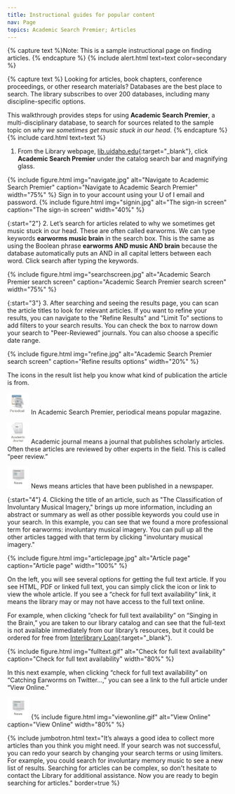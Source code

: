 ```yaml
---
title: Instructional guides for popular content
nav: Page
topics: Academic Search Premier; Articles
---
```


{% capture text %}Note:
This is a sample instructional page on finding articles. {% endcapture %}
{% include alert.html text=text color=secondary %}

{% capture text %}
Looking for articles, book chapters, conference proceedings, or other research materials? Databases are the best place to search. The library subscribes to over 200 databases, including many discipline-specific options.

This walkthrough provides steps for using **Academic Search Premier**, a multi-disciplinary database, to search for sources related to the sample topic on *why we sometimes get music stuck in our head*. 
{% endcapture %}
{% include card.html text=text %}


1. From the Library webpage, [lib.uidaho.edu](https://lib.uidaho.edu){:target="_blank"}, click **Academic Search Premier** under the catalog search bar and magnifying glass.

{% include figure.html img="navigate.jpg" alt="Navigate to Academic Search Premier" caption="Navigate to Academic Search Premier" width="75%" %}
Sign in to your account using your U of I email and password.
{% include figure.html img="signin.jpg" alt="The sign-in screen" caption="The sign-in screen" width="40%" %}

{:start="2"}
2. Let’s search for articles related to why we sometimes get music stuck in our head. These are often called earworms. We can type keywords **earworms music brain** in the search box. This is the same as using the Boolean phrase **earworms AND music AND brain** because the database automatically puts an AND in all capital letters between each word. Click search after typing the keywords.

{% include figure.html img="searchscreen.jpg" alt="Academic Search Premier search screen" caption="Academic Search Premier search screen" width="75%" %}

{:start="3"}
3. After searching and seeing the results page, you can scan the article titles to look for relevant articles. If you want to refine your results, you can navigate to the "Refine Results" and "Limit To" sections to add filters to your search results. You can check the box to narrow down your search to "Peer-Reviewed" journals. You can also choose a specific date range.

{% include figure.html img="refine.jpg" alt="Academic Search Premier search screen" caption="Refine results options" width="20%" %}

The icons in the result list help you know what kind of publication the article is from. 

<img src="https://raw.githubusercontent.com/hanwendong1/instructionteam/main/images/periodical.jpg" alt="Periodical" width="50" height="50" /> In Academic Search Premier, periodical means popular magazine. 

<img src="https://raw.githubusercontent.com/hanwendong1/instructionteam/main/images/academicjournal.jpg" alt="Academic journal" width="50" height="50" /> Academic journal means a journal that publishes scholarly articles. Often these articles are reviewed by other experts in the field. This is called “peer review.” 

<img src="https://raw.githubusercontent.com/hanwendong1/instructionteam/main/images/news.jpg" alt="News" width="50" height="50" /> News means articles that have been published in a newspaper.

{:start="4"}
4. Clicking the title of an article, such as "The Classification of Involuntary Musical Imagery," brings up more information, including an abstract or summary as well as other possible keywords you could use in your search. In this example, you can see that we found a more professional term for earworms: involuntary musical imagery. You can pull up all the other articles tagged with that term by clicking "involuntary musical imagery."

{% include figure.html img="articlepage.jpg" alt="Article page" caption="Article page" width="100%" %}

On the left, you will see several options for getting the full text article. If you see HTML, PDF or linked full text, you can simply click the icon or link to view the whole article.
If you see a “check for full text availability” link, it means the library may or may not have access to the full text online. 

For example, when clicking “check for full text availability” on “Singing in the Brain,” you are taken to our library catalog and can see that the full-text is not available immediately from our library’s resources, but it could be ordered for free from [Interlibrary Loan](https://www.lib.uidaho.edu/services/ill/){:target="_blank"}.

{% include figure.html img="fulltext.gif" alt="Check for full text availability" caption="Check for full text availability" width="80%" %}

In this next example, when clicking “check for full text availability” on “Catching Earworms on Twitter...,” you can see a link to the full article under “View Online.”

<img src="https://raw.githubusercontent.com/hanwendong1/instructionteam/main/images/news.jpg" alt="News" width="50" height="50" /> 
{% include figure.html img="viewonline.gif" alt="View Online" caption="View Online" width="80%" %}

{% include jumbotron.html text="It’s always a good idea to collect more articles than you think you might need. If your search was not successful, you can redo your search by changing your search terms or using limiters. For example, you could search for involuntary memory music to see a new list of results. Searching for articles can be complex, so don't hesitate to contact the Library for additional assistance. Now you are ready to begin searching for articles." border=true %}

 